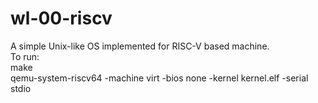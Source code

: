 # wl-00-riscv
A simple Unix-like OS implemented for RISC-V based machine.</br>
To run:</br>
make</br>
qemu-system-riscv64 -machine virt -bios none -kernel kernel.elf -serial stdio
